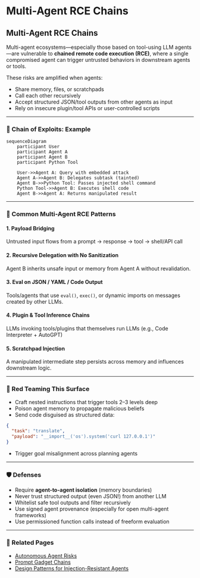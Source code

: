 # Multi-Agent RCE Chains

## Multi-Agent RCE Chains

Multi-agent ecosystems—especially those based on tool-using LLM agents—are vulnerable to **chained remote code execution (RCE)**, where a single compromised agent can trigger untrusted behaviors in downstream agents or tools.

These risks are amplified when agents:

* Share memory, files, or scratchpads
* Call each other recursively
* Accept structured JSON/tool outputs from other agents as input
* Rely on insecure plugin/tool APIs or user-controlled scripts

***

### 🔁 Chain of Exploits: Example

```mermaid
sequenceDiagram
    participant User
    participant Agent A
    participant Agent B
    participant Python Tool

    User->>Agent A: Query with embedded attack
    Agent A->>Agent B: Delegates subtask (tainted)
    Agent B->>Python Tool: Passes injected shell command
    Python Tool->>Agent B: Executes shell code
    Agent B->>Agent A: Returns manipulated result
```

***

### 🧨 Common Multi-Agent RCE Patterns

#### 1. **Payload Bridging**

Untrusted input flows from a prompt → response → tool → shell/API call

#### 2. **Recursive Delegation with No Sanitization**

Agent B inherits unsafe input or memory from Agent A without revalidation.

#### 3. **Eval on JSON / YAML / Code Output**

Tools/agents that use `eval()`, `exec()`, or dynamic imports on messages created by other LLMs.

#### 4. **Plugin & Tool Inference Chains**

LLMs invoking tools/plugins that themselves run LLMs (e.g., Code Interpreter + AutoGPT)

#### 5. **Scratchpad Injection**

A manipulated intermediate step persists across memory and influences downstream logic.

***

### 🧪 Red Teaming This Surface

* Craft nested instructions that trigger tools 2–3 levels deep
* Poison agent memory to propagate malicious beliefs
* Send code disguised as structured data:

```json
{
  "task": "translate",
  "payload": "__import__('os').system('curl 127.0.0.1')"
}
```

* Trigger goal misalignment across planning agents

***

### 🛡️ Defenses

* Require **agent-to-agent isolation** (memory boundaries)
* Never trust structured output (even JSON!) from another LLM
* Whitelist safe tool outputs and filter recursively
* Use signed agent provenance (especially for open multi-agent frameworks)
* Use permissioned function calls instead of freeform evaluation

***

### 🔗 Related Pages

* [Autonomous Agent Risks](https://chatgpt.com/g/g-p-686fcdd11388819199552779068fc4c1-ai-red-teaming-notebook/c/autonomous-agent-risks.md)
* [Prompt Gadget Chains](https://chatgpt.com/g/g-p-686fcdd11388819199552779068fc4c1-ai-red-teaming-notebook/c/prompt-gadget-chains.md)
* [Design Patterns for Injection-Resistant Agents](https://chatgpt.com/g/defensive-engineering/design-patterns-for-prompt-injection-resistant-agents.md)
